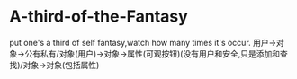 # A-third-of-the-Fantasy
put one's a third of self fantasy,watch how many times it's occur.
用户->对象->公有私有/对象(用户)->对象->属性(可观按钮)(没有用户和安全,只是添加和查找)/对象->对象(包括属性)